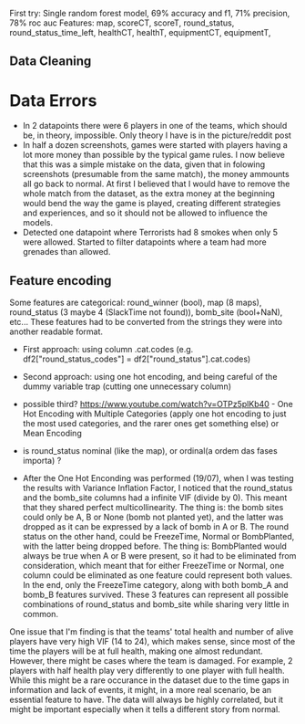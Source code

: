 
First try: Single random forest model, 69% accuracy and f1, 71% precision, 78% roc auc
    Features: map, scoreCT, scoreT, round_status, round_status_time_left, healthCT, healthT, equipmentCT, equipmentT,



## Data Cleaning

# Data Errors

- In 2 datapoints there were 6 players in one of the teams, which should be, in theory, impossible. Only theory I have is in the picture/reddit post
- In half a dozen screenshots, games were started with players having a lot more money than possible by the typical game rules. I now believe that this was a simple mistake on the data, given that in folowing screenshots (presumable from the same match), the money ammounts all go back to normal. At first I believed that I would have to remove the whole match from the dataset, as the extra money at the beginning would bend the way the game is played, creating different strategies and experiences, and so it should not be allowed to influence the models.
- Detected one datapoint where Terrorists had 8 smokes when only 5 were allowed. Started to filter datapoints where a team had more grenades than allowed.

## Feature encoding

Some features are categorical: round_winner (bool), map (8 maps), round_status (3 maybe 4 (SlackTime not found)), bomb_site (bool+NaN), etc...
These features had to be converted from the strings they were into another readable format.

- First approach: using column .cat.codes (e.g. df2["round_status_codes"] = df2["round_status"].cat.codes)
- Second approach: using one hot encoding, and being careful of the dummy variable trap (cutting one unnecessary column)
- possible third? https://www.youtube.com/watch?v=OTPz5plKb40 - One Hot Encoding with Multiple Categories (apply one hot encoding to just the most used categories, and the rarer ones get something else) or Mean Encoding

- is round_status nominal (like the map), or ordinal(a ordem das fases importa) ?

- After the One Hot Enconding was performed (19/07), when I was testing the results with Variance Inflation Factor, I noticed that the round_status and the bomb_site columns had a infinite VIF (divide by 0). This meant that they shared perfect multicollinearity. The thing is: the bomb sites could only be A, B or None (bomb not planted yet), and the latter was dropped as it can be expressed by a lack of bomb in A or B. The round status on the other hand, could be FreezeTime, Normal or BombPlanted, with the latter being dropped before.
The thing is: BombPlanted would always be true when A or B were present, so it had to be eliminated from consideration, which meant that for either FreezeTime or Normal, one column could be eliminated as one feature could represent both values. In the end, only the FreezeTime category, along with both bomb_A and bomb_B features survived. These 3 features can represent all possible combinations of round_status and bomb_site while sharing very little in common.

One issue that I'm finding is that the teams' total health and number of alive players have very high VIF (14 to 24), which makes sense, since most of the time the players will be at full health, making one almost redundant. However, there might be cases where the team is damaged. For example, 2 players with half health play very differently to one player with full health. While this might be a rare occurance in the dataset due to the time gaps in information and lack of events, it might, in a more real scenario, be an essential feature to have. The data will always be highly correlated, but it might be important especially when it tells a different story from normal.